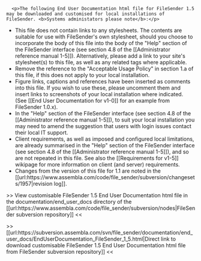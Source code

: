 

      <p>The following End User Documentation html file for FileSender 1.5 may be downloaded and customised for local installations of FileSender. <b>Systems administators please note</b>:</p>
<ul>
<li>This file does not contain links to any stylesheets. The contents are suitable for use with FileSender's own stylesheet, should you choose
 to incorporate the body of this file into the body of the "Help" section of the FileSender interface (see section 4.8 of the [[Administrator reference manual 1-5]]). Alternatively, please add a link to your site's stylesheet(s) to this file, as well as any related tags where applicable.</li>
<li>Remove the reference to the "Acceptable Usage Policy" in section 1.a of this file, if this does not apply to your local installation.</li>
<li>Figure links, captions and references have been inserted as comments into this file. If you wish to use these, please uncomment them and insert links to screenshots of your local installation where indicated. (See [[End User Documentation for v1-0]] for an example from FileSender 1.0.x).</li>
<li>In the "Help" section of the FileSender interface (see section 4.8 of the [[Administrator reference manual 1-5]]), to suit your local installation you may need to amend the suggestion that users with login issues contact their local IT support.</li>
<li>Client requirements, as well as imposed and configured local limitations, are already summarised in the "Help" section of the FileSender interface (see section 4.8 of the [[Administrator reference manual 1-5]]), and so are not repeated in this file. See also the [[Requirements for v1-5]] wikipage for more information on client (and server) requirements.</li>
<li>Changes from the version of this file for 1.1 are noted in the [[url:https://www.assembla.com/code/file_sender/subversion/changesets/1957|revision log]].</li>
</ul>
<p>>> View customisable FileSender 1.5 End User Documentation html file in the documentation/end_user_docs directory of the [[url:https://www.assembla.com/code/file_sender/subversion/nodes|FileSender subversion repository]] <<</p>
<p>>> [[url:https://subversion.assembla.com/svn/file_sender/documentation/end_user_docs/EndUserDocumentation_FileSender_1_5.html|Direct link to download customisable FileSender 1.5 End User Documentation html file from FileSender subversion repository]] <<</p>
    
    
    
    
    
    
    
